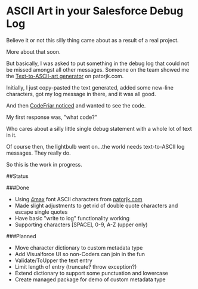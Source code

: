 # ASCII Art in your Salesforce Debug Log

Believe it or not this silly thing came about as a result of a real project. 

More about that soon. 

But basically, I was asked to put something in the debug log that could not be missed amongst all other messages. Someone on the team showed me the [Text-to-ASCII-art generator][1] on patorjk.com. 

Initially, I just copy-pasted the text generated, added some new-line characters, got my log message in there, and it was all good. 

And then [CodeFriar noticed][2] and wanted to see the code. 

My first response was, "what code?" 

Who cares about a silly little single debug statement with a whole lot of text in it. 

Of course then, the lightbulb went on...the world needs text-to-ASCII log messages. They really do. 

So this is the work in progress. 

##Status

###Done
- Using [4max][3] font ASCII characters from [patorjk.com][4]
- Made slight adjustments to get rid of double quote characters and escape single quotes
- Have basic "write to log" functionality working
- Supporting characters [SPACE], 0-9, A-Z (upper only)

###Planned
- Move character dictionary to custom metadata type
- Add Visualforce UI so non-Coders can join in the fun
- Validate/ToUpper the text entry
- Limit length of entry (truncate? throw exception?)
- Extend dictionary to support some punctuation and lowercase
- Create managed package for demo of custom metadata type

[1]: http://patorjk.com/software/taag
[2]: https://twitter.com/codefriar/status/601454449907793920
[3]: http://patorjk.com/software/taag/#p=display&f=4Max&t=1%202%203%204%205%206%207%208%209%200%20A%20B%20C%20D%20E%20F%20G%20H%20I%20J%20K%20L%20M%20N%20O%20P%20Q%20R%20S%20T%20U%20V%20W%20X%20Y%20Z
[4]: http://patorjk.com